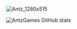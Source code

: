 ![Antz_1280x515](https://github.com/user-attachments/assets/a8ac90f8-85f0-4be0-ae51-fdc8c5ce41b9)

<!--
**antzGames/antzGames** is a ✨ _special_ ✨ repository because its `README.md` (this file) appears on your GitHub profile.

Here are some ideas to get you started:

- 🔭 I’m currently working on ...
- 🌱 I’m currently learning ...
- 👯 I’m looking to collaborate on ...
- 🤔 I’m looking for help with ...
- 💬 Ask me about ...
- 📫 How to reach me: ...
- 😄 Pronouns: ...
- ⚡ Fun fact: ...
-->


![AntzGames GitHub stats](https://github-readme-stats.vercel.app/api?username=antzGames&show_icons=true&theme=ambient_gradient&show_icons=true&show=discussions_started&rank_icon=github&bg_color=45,942021,e44033)

<!--
<p>
  
</p>

[![Top Langs](https://github-readme-stats.vercel.app/api/top-langs/?username=antzGames&theme=ambient_gradient&show_icons=true&bg_color=45,942021,e44033)](https://github.com/anuraghazra/github-readme-stats)
-->
